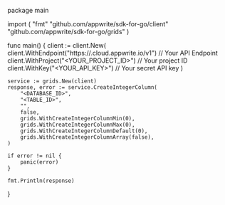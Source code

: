 package main

import (
    "fmt"
    "github.com/appwrite/sdk-for-go/client"
    "github.com/appwrite/sdk-for-go/grids"
)

func main() {
    client := client.New(
        client.WithEndpoint("https://<REGION>.cloud.appwrite.io/v1") // Your API Endpoint
        client.WithProject("<YOUR_PROJECT_ID>") // Your project ID
        client.WithKey("<YOUR_API_KEY>") // Your secret API key
    )

    service := grids.New(client)
    response, error := service.CreateIntegerColumn(
        "<DATABASE_ID>",
        "<TABLE_ID>",
        "",
        false,
        grids.WithCreateIntegerColumnMin(0),
        grids.WithCreateIntegerColumnMax(0),
        grids.WithCreateIntegerColumnDefault(0),
        grids.WithCreateIntegerColumnArray(false),
    )

    if error != nil {
        panic(error)
    }

    fmt.Println(response)
}
